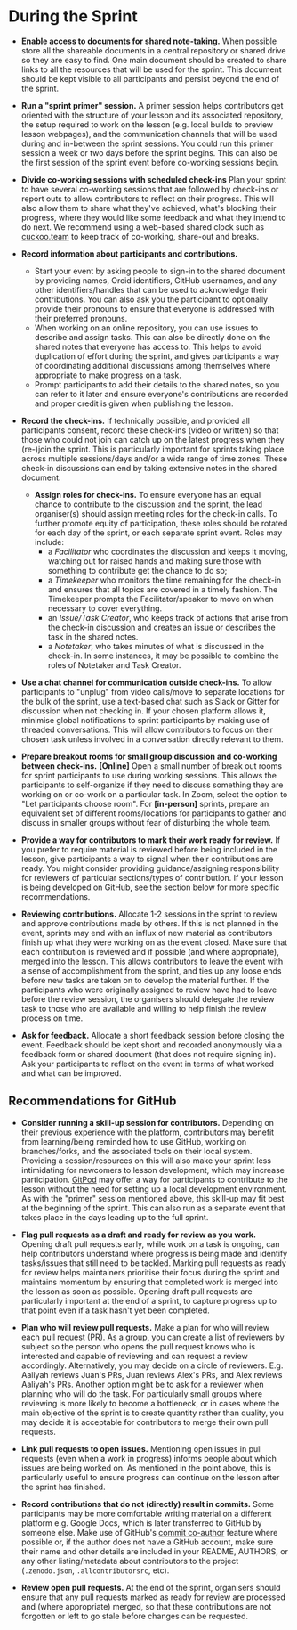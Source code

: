 # During the Sprint

- **Enable access to documents for shared note-taking.**
  When possible store all the shareable documents in a central repository or shared drive so they are easy to find.
  One main document should be created to share links to all the resources that will be used for the sprint.
  This document should be kept visible to all participants and persist beyond the end of the sprint.
  
- **Run a "sprint primer" session.** A primer session helps contributors get oriented with the structure of your lesson and its associated repository,
  the setup required to work on the lesson
  (e.g. local builds to preview lesson webpages),
  and the communication channels that will be used during and in-between the sprint sessions.
  You could run this primer session a week or two days before the sprint begins.
  This can also be the first session of the sprint event before co-working sessions begin.

- **Divide co-working sessions with scheduled check-ins** 
  Plan your sprint to have several co-working sessions that are followed by check-ins or report outs to allow contributors to reflect on their progress.
  This will also allow them to share what they've achieved, what's blocking their progress, where they would like some feedback and what they intend to do next.
  We recommend using a web-based shared clock such as [cuckoo.team](https://cuckoo.team/) to keep track of co-working, share-out and breaks.

- **Record information about participants and contributions.**
  - Start your event by asking people to sign-in to the shared document by providing names, Orcid identifiers, GitHub usernames, and any other identifiers/handles that can be used to acknowledge their contributions.
  You can also ask you the participant to optionally provide their pronouns to ensure that everyone is addressed with their preferred pronouns.   
  - When working on an online repository, you can use issues to describe and assign tasks.
  This can also be directly done on the shared notes that everyone has access to.
  This helps to avoid duplication of effort during the sprint,
  and gives participants a way of coordinating additional discussions
  among themselves where appropriate to make progress on a task.
  - Prompt participants to add their details to the shared notes,
  so you can refer to it later and ensure everyone's contributions are recorded and proper credit is
  given when publishing the lesson.
  
- **Record the check-ins.**
  If technically possible, and provided all participants consent,
  record these check-ins (video or written) so that those who could not join can catch up
  on the latest progress when they (re-)join the sprint.
  This is particularly important for sprints taking place
  across multiple sessions/days and/or a wide range of time zones.
  These check-in discussions can end by taking extensive notes in the shared document.
  - **Assign roles for check-ins.**
    To ensure everyone has an equal chance to contribute to the discussion
    and the sprint,
    the lead organiser(s) should assign meeting roles for the check-in calls.
    To further promote equity of participation,
    these roles should be rotated for each day of the sprint,
    or each separate sprint event.
    Roles may include:
    - a _Facilitator_ who coordinates the discussion and keeps it moving,
      watching out for raised hands and making sure those with something to contribute
      get the chance to do so;
    - a _Timekeeper_ who monitors the time remaining for the check-in and
      ensures that all topics are covered in a timely fashion.
      The Timekeeper prompts the
      Facilitator/speaker to move on when necessary to cover everything.
    - an _Issue/Task Creator_, who keeps track of actions that arise from the check-in discussion and creates an issue or describes the task in the shared notes.
    - a _Notetaker_, who takes minutes of what is discussed in the check-in.
      In some instances, it may be possible to combine the roles of Notetaker and Task Creator.

- **Use a chat channel for communication outside check-ins.**
  To allow participants to "unplug" from video calls/move to separate locations for the bulk of the sprint,
  use a text-based chat such as Slack or Gitter for discussion when not
  checking in.
  If your chosen platform allows it, minimise global notifications
  to sprint participants by making use of threaded conversations.
  This will allow contributors to focus on their chosen task unless involved in
  a conversation directly relevant to them.

- **Prepare breakout rooms for small group discussion and co-working between check-ins.**
  **[Online]** Open a small number of break out rooms for sprint participants to use during working sessions.
  This allows the participants to self-organize if they need to discuss something they are working on or co-work on a particular task.
  In Zoom, select the option to "Let participants choose room".
  For **[in-person]** sprints, prepare an equivalent set of different rooms/locations
  for participants to gather and discuss in smaller groups without fear of
  disturbing the whole team.

- **Provide a way for contributors to mark their work ready for review.**
  If you prefer to require material is reviewed before being included in the lesson,
  give participants a way to signal when their contributions are ready.
  You might consider providing guidance/assigning responsibility for reviewers
  of particular sections/types of contribution.
  If your lesson is being developed on GitHub, see the section below for more
  specific recommendations.

- **Reviewing contributions.**
  Allocate 1-2 sessions in the sprint to review and approve contributions made by others.
  If this is not planned in the event, sprints may end with an influx of new material as contributors finish up what they were working on as the event closed.
  Make sure that each contribution is reviewed and if possible (and where appropriate), merged into the lesson. 
  This allows contributors to leave the event with a sense of accomplishment from the sprint,
  and ties up any loose ends before new tasks are taken on to develop the material further.
  If the participants who were originally assigned to review have had to leave before the review session,
  the organisers should delegate the review task to those who are available and willing to help finish the review process on time.
  
- **Ask for feedback.**
  Allocate a short feedback session before closing the event.
  Feedback should be kept short and recorded anonymously via a feedback form or shared document (that does not require signing in).
  Ask your participants to reflect on the event in terms of what worked and what can be improved.

## Recommendations for GitHub

- **Consider running a skill-up session for contributors.**
  Depending on their previous experience with the platform,
  contributors may benefit from learning/being reminded how to use GitHub,
  working on branches/forks,
  and the associated tools on their local system.
  Providing a session/resources on this will also make your sprint less
  intimidating for newcomers to lesson development,
  which may increase participation.
  [GitPod](https://gitpod.io/) may offer a way for participants to contribute to the lesson
  without the need for setting up a local development environment.
  As with the "primer" session mentioned above,
  this skill-up may fit best at the beginning of the sprint.
  This can also run as a separate event
  that takes place in the days leading up to the full sprint.

- **Flag pull requests as a draft and ready for review as you work.**
  Opening draft pull requests early, while work on a task is ongoing,
  can help contributors understand where progress is being made and identify
  tasks/issues that still need to be tackled.
  Marking pull requests as ready for review helps maintainers prioritise their
  focus during the sprint and maintains momentum by ensuring that completed work
  is merged into the lesson as soon as possible.
  Opening draft pull requests are particularly important at the end of a sprint,
  to capture progress up to that point even if a task hasn't yet been completed.

- **Plan who will review pull requests.**
  Make a plan for who will review each pull request (PR).
  As a group, you can create a list of reviewers by subject so the person who opens the pull request knows who is interested and capable of reviewing and can request a review accordingly.
  Alternatively, you may decide on a circle of reviewers. E.g. Aaliyah reviews Juan's PRs, Juan reviews Alex's PRs, and Alex reviews Aaliyah's PRs.
  Another option might be to ask for a reviewer when planning who will do the task.
  For particularly small groups where reviewing is more likely to become a bottleneck, or in cases where the main objective of the sprint is to create quantity rather than quality, you may decide it is acceptable for contributors to merge their own pull requests.

- **Link pull requests to open issues.**
  Mentioning open issues in pull requests (even when a work in progress)
  informs people about which issues are being worked on.
  As mentioned in the point above, this is particularly useful to ensure progress
  can continue on the lesson after the sprint has finished.

- **Record contributions that do not (directly) result in commits.**
  Some participants may be more comfortable writing material on a different platform
  e.g. Google Docs, which is later transferred to GitHub by someone else.
  Make use of GitHub's [commit co-author](https://github.blog/2018-01-29-commit-together-with-co-authors/) feature where possible or,
  if the author does not have a GitHub account,
  make sure their name and other details are included in your README, AUTHORS,
  or any other listing/metadata about contributors to the project
  (`.zenodo.json`, `.allcontributorsrc`, etc).

- **Review open pull requests.**
  At the end of the sprint, organisers should ensure that any pull requests marked as ready for review are processed and (where appropriate) merged,
  so that these contributions are not forgotten or left to go stale before changes can be requested.
